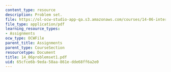 ```yaml
---
content_type: resource
description: Problem set.
file: https://ol-ocw-studio-app-qa.s3.amazonaws.com/courses/14-06-intermediate-macroeconomic-theory-spring-2004/65cfce6b9eda58aa861edde68ff6a2e0_14_06problemset1.pdf
file_type: application/pdf
learning_resource_types:
- Assignments
ocw_type: OCWFile
parent_title: Assignments
parent_type: CourseSection
resourcetype: Document
title: 14_06problemset1.pdf
uid: 65cfce6b-9eda-58aa-861e-dde68ff6a2e0
---
```

